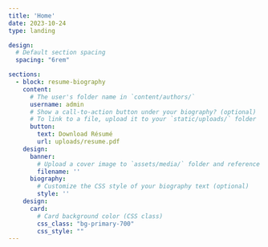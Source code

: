 ```yaml
---
title: 'Home'
date: 2023-10-24
type: landing

design:
  # Default section spacing
  spacing: "6rem"

sections:
  - block: resume-biography
    content:
      # The user's folder name in `content/authors/`
      username: admin
      # Show a call-to-action button under your biography? (optional)
      # To link to a file, upload it to your `static/uploads/` folder
      button:
        text: Download Résumé
        url: uploads/resume.pdf
    design:
      banner:
        # Upload a cover image to `assets/media/` folder and reference its filename here (optional)
        filename: ''
      biography:
        # Customize the CSS style of your biography text (optional)
        style: ''
    design:
      card:
        # Card background color (CSS class)
        css_class: "bg-primary-700"
        css_style: ""
---
```

